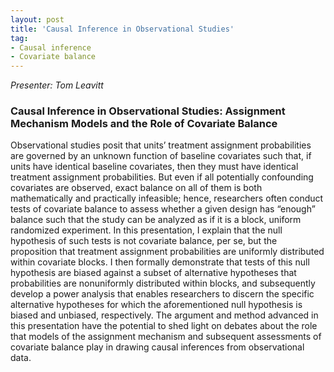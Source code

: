 ```yaml
---
layout: post
title: 'Causal Inference in Observational Studies'
tag:
- Causal inference
- Covariate balance
---
```


*Presenter: Tom Leavitt*

### Causal Inference in Observational Studies: Assignment Mechanism Models and the Role of Covariate Balance

Observational studies posit that units’ treatment assignment probabilities are governed by an unknown function of baseline covariates such that, if units have identical baseline covariates, then they must have identical treatment assignment probabilities. But even if all potentially confounding covariates are observed, exact balance on all of them is both mathematically and practically infeasible; hence, researchers often conduct tests of covariate balance to assess whether a given design has “enough” balance such that the study can be analyzed as if it is a block, uniform randomized experiment. In this presentation, I explain that the null hypothesis of such tests is not covariate balance, per se, but the proposition that treatment assignment probabilities are uniformly distributed within covariate blocks. I then formally demonstrate that tests of this null hypothesis are biased against a subset of alternative hypotheses that probabilities are nonuniformly distributed within blocks, and subsequently develop a power analysis that enables researchers to discern the specific alternative hypotheses for which the aforementioned null hypothesis is biased and unbiased, respectively. The argument and method advanced in this presentation have the potential to shed light on debates about the role that models of the assignment mechanism and subsequent assessments of covariate balance play in drawing causal inferences from observational data.



